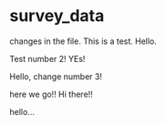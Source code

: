 # survey_data


changes in the file.  This is a test. Hello.

Test number 2! YEs!

Hello, change number 3!

here we go!!
  Hi there!!

hello...